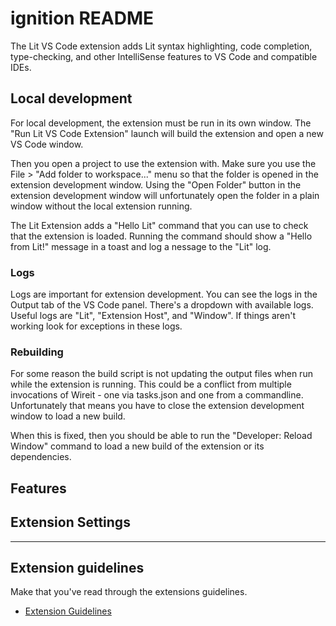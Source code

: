 # ignition README

The Lit VS Code extension adds Lit syntax highlighting, code completion,
type-checking, and other IntelliSense features to VS Code and compatible IDEs.

## Local development

For local development, the extension must be run in its own window. The "Run Lit
VS Code Extension" launch will build the extension and open a new VS Code
window.

Then you open a project to use the extension with. Make sure you use the File >
"Add folder to workspace..." menu so that the folder is opened in the extension
development window. Using the "Open Folder" button in the extension development
window will unfortunately open the folder in a plain window without the local
extension running.

The Lit Extension adds a "Hello Lit" command that you can use to check that the
extension is loaded. Running the command should show a "Hello from Lit!"
message in a toast and log a nessage to the "Lit" log.

### Logs

Logs are important for extension development. You can see the logs in the Output
tab of the VS Code panel. There's a dropdown with available logs. Useful logs
are "Lit", "Extension Host", and "Window". If things aren't working look for
exceptions in these logs.

### Rebuilding

For some reason the build script is not updating the output files when run while
the extension is running. This could be a conflict from multiple invocations
of Wireit - one via tasks.json and one from a commandline. Unfortunately that
means you have to close the extension development window to load a new build.

When this is fixed, then you should be able to run the "Developer: Reload
Window" command to load a new build of the extension or its dependencies.

## Features

## Extension Settings

---

## Extension guidelines

Make that you've read through the extensions guidelines.

- [Extension Guidelines](https://code.visualstudio.com/api/references/extension-guidelines)
